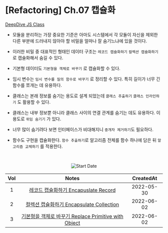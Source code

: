 # [Refactoring] Ch.07 캡슐화

[DeepDive JS Class](../../deepdive-javascript/ch25-class.md)

- 모듈을 분리하는 가장 중요한 기준은 아마도 시스템에서 각 모듈이 자신을 제외한 다른 부분에 드러내지 않아야 할 비밀을 얼마나 잘 숨기느냐에 있을 것이다.
- 이러한 비밀 중 대표적인 형태인 데이터 구조는 `레코드 캡슐화하기` `컬렉션 캡슐화하기` 로 캡슐화해서 숨길 수 있다.
- 기본형 데이터도 `기본형을 객체로 바꾸기` 로 캡슐화할 수 있다.
- 임시 변수는 `임시 변수를 질의 함수로 바꾸기` 로 정리할 수 있다. 특히 길이가 너무 긴 함수를 쪼개는 데 유용하다.

- 클래스는 본래 정보를 숨기는 용도로 설계 되었는데 `클래스 추출하기` `클래스 인라인하기` 도 활용할 수 있다.

- 클래스는 내부 정보뿐 아니라 클래스 사이의 연결 관계를 숨기는 데도 유용하다. 이 용도로 `위임 숨기기` 가 있다.
- 너무 많이 숨기려다 보면 인터페이스가 비대해지니 `중개자 제거하기`도 필요하다.

- 함수도 구현을 캡슐화한다. `함수 추출하기`로 알고리즘 전체를 함수 하나에 담은 뒤 `알고리즘 교체하기` 를 적용한다.

  <br/>

<div align="center">

![Start Date](https://img.shields.io/badge/Start%20Date-2022--05--25-23d16b.svg)

| Vol |                               Notes                               | CreatedAt  |
| :-: | :---------------------------------------------------------------: | :--------: |
|  1  |         [레코드 캡슐화하기 Encapuslate Record](ch07-1.md)         | 2022-05-30 |
|  2  |       [컬렉션 캡슐화하기 Encapsulate Collection](ch07-2.md)       | 2022-06-02 |
|  3  | [기본형을 객체로 바꾸기 Replace Primitive with Object](ch07-3.md) | 2022-06-02 |

</div>
